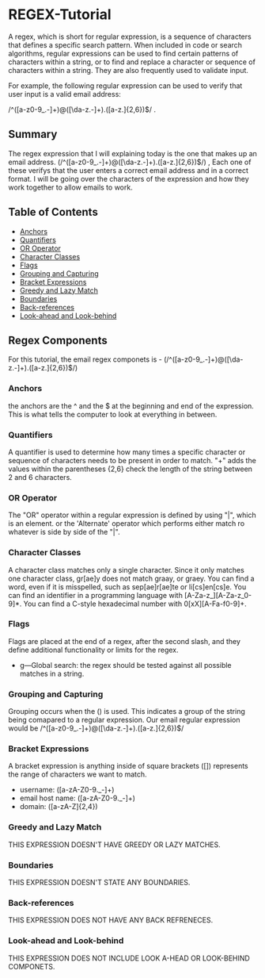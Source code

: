 # REGEX-Tutorial

A regex, which is short for regular expression, is a sequence of characters that defines a specific search pattern. When included in code or search algorithms, regular expressions can be used to find certain patterns of characters within a string, or to find and replace a character or sequence of characters within a string. They are also frequently used to validate input.

For example, the following regular expression can be used to verify that user input is a valid email address:

/^([a-z0-9_\.-]+)@([\da-z\.-]+)\.([a-z\.]{2,6})$/ . 

## Summary

The regex expression that I will explaining today is the one that makes up an email address. (/^([a-z0-9_\.-]+)@([\da-z\.-]+)\.([a-z\.]{2,6})$/) , Each one of these verifys that the user enters a correct email address and in a correct format. I will be going over the characters of the expression and how they work together to allow emails to work.

## Table of Contents

- [Anchors](#anchors)
- [Quantifiers](#quantifiers)
- [OR Operator](#or-operator)
- [Character Classes](#character-classes)
- [Flags](#flags)
- [Grouping and Capturing](#grouping-and-capturing)
- [Bracket Expressions](#bracket-expressions)
- [Greedy and Lazy Match](#greedy-and-lazy-match)
- [Boundaries](#boundaries)
- [Back-references](#back-references)
- [Look-ahead and Look-behind](#look-ahead-and-look-behind)

## Regex Components
For this tutorial, the email regex componets is - (/^([a-z0-9_\.-]+)@([\da-z\.-]+)\.([a-z\.]{2,6})$/)

### Anchors
the anchors are the ^ and the $ at the beginning and end of the expression. 
This is what tells the computer to look at everything in between. 

### Quantifiers
A quantifier is used to determine how many times a specific character or sequence of characters needs to be present in order to match. 
"+" adds the values within the parentheses {2,6} check the length of the string between 2 and 6 characters.

### OR Operator
The "OR" operator within a regular expression is defined by using "|", which is an element. or the 'Alternate' operator which performs either match ro whatever is side by side of the "|".

### Character Classes
A character class matches only a single character.
Since it only matches one character class, gr[ae]y does not match graay, or graey. 
You can find a word, even if it is misspelled, such as sep[ae]r[ae]te or li[cs]en[cs]e. You can find an identifier in a programming language with [A-Za-z_][A-Za-z_0-9]*. You can find a C-style hexadecimal number with 0[xX][A-Fa-f0-9]+.

### Flags
Flags are placed at the end of a regex, after the second slash, and they define additional functionality or limits for the regex.
-  g—Global search: the regex should be tested against all possible matches in a string.

### Grouping and Capturing
Grouping occurs when the () is used. This indicates a group of the string being comapared to a regular expression. 
Our email regular expression would be /^([a-z0-9_\.-]+)@([\da-z\.-]+)\.([a-z\.]{2,6})$/

### Bracket Expressions
A bracket expression is anything inside of square brackets ([]) represents the range of characters we want to match. 
- username: ([a-zA-Z0-9._-]+)
- email host name: ([a-zA-Z0-9._-]+)
- domain: ([a-zA-Z]{2,4})

### Greedy and Lazy Match
THIS EXPRESSION DOESN'T HAVE GREEDY OR LAZY MATCHES.

### Boundaries
THIS EXPRESSION DOESN'T STATE ANY BOUNDARIES. 

### Back-references
THIS EXPRESSION DOES NOT HAVE ANY BACK REFRENECES.

### Look-ahead and Look-behind
THIS EXPRESSION DOES NOT INCLUDE LOOK A-HEAD OR LOOK-BEHIND COMPONETS.